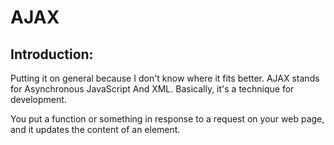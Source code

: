 # AJAX
## Introduction:
Putting it on general because I don't know where it fits better. AJAX stands for Asynchronous JavaScript And XML. Basically, it's a technique for development.

You put a function or something in response to a request on your web page, and it updates the content of an element.